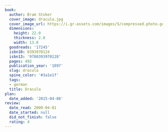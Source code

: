 ```yaml
---
book:
  author: Bram Stoker
  cover_image: dracula.jpg
  cover_image_url: https://i.gr-assets.com/images/S/compressed.photo.goodreads.com/books/1387151694l/17245._SY160_.jpg
  dimensions:
    height: 22.0
    thickness: 2.8
    width: 13.0
  goodreads: '17245'
  isbn10: 0393970124
  isbn13: '9780393970128'
  pages: 492
  publication_year: '1897'
  slug: dracula
  spine_color: '#3a1e1f'
  tags:
  - german
  title: Dracula
plan:
  date_added: '2015-04-08'
review:
  date_read: 2009-04-01
  date_started: null
  did_not_finish: false
  rating: 4
---
```

